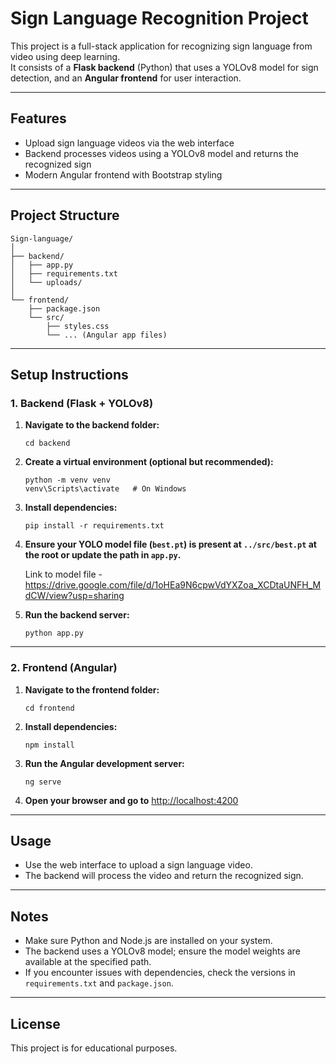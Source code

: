 # Sign Language Recognition Project

This project is a full-stack application for recognizing sign language from video using deep learning.  
It consists of a **Flask backend** (Python) that uses a YOLOv8 model for sign detection, and an **Angular frontend** for user interaction.

---

## Features

- Upload sign language videos via the web interface
- Backend processes videos using a YOLOv8 model and returns the recognized sign
- Modern Angular frontend with Bootstrap styling

---

## Project Structure

```
Sign-language/
│
├── backend/
│   ├── app.py
│   ├── requirements.txt
│   └── uploads/
│
└── frontend/
    ├── package.json
    └── src/
        ├── styles.css
        └── ... (Angular app files)
```

---

## Setup Instructions

### 1. Backend (Flask + YOLOv8)

1. **Navigate to the backend folder:**
    ```
    cd backend
    ```

2. **Create a virtual environment (optional but recommended):**
    ```
    python -m venv venv
    venv\Scripts\activate   # On Windows
    ```

3. **Install dependencies:**
    ```
    pip install -r requirements.txt
    ```

4. **Ensure your YOLO model file (`best.pt`) is present at `../src/best.pt` at the root or update the path in `app.py`.** 

    Link to model file - https://drive.google.com/file/d/1oHEa9N6cpwVdYXZoa_XCDtaUNFH_MdCW/view?usp=sharing

5. **Run the backend server:**
    ```
    python app.py
    ```

---

### 2. Frontend (Angular)

1. **Navigate to the frontend folder:**
    ```
    cd frontend
    ```

2. **Install dependencies:**
    ```
    npm install
    ```

3. **Run the Angular development server:**
    ```
    ng serve
    ```

4. **Open your browser and go to** [http://localhost:4200](http://localhost:4200)

---

## Usage

- Use the web interface to upload a sign language video.
- The backend will process the video and return the recognized sign.

---

## Notes

- Make sure Python and Node.js are installed on your system.
- The backend uses a YOLOv8 model; ensure the model weights are available at the specified path.
- If you encounter issues with dependencies, check the versions in `requirements.txt` and `package.json`.

---

## License

This project is for educational purposes.